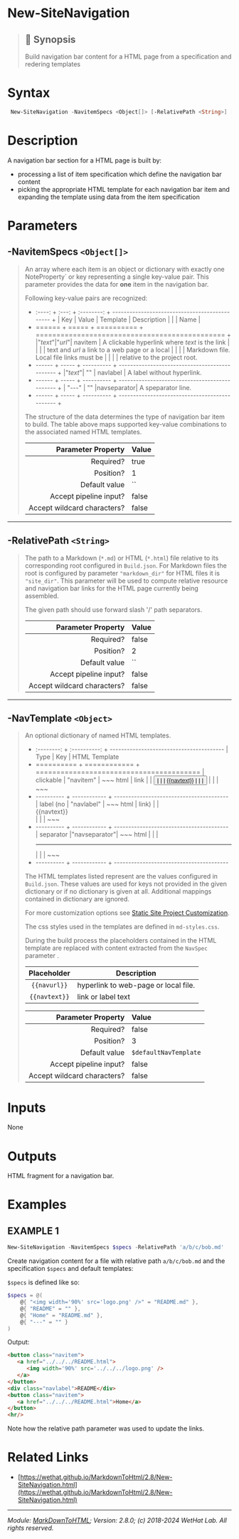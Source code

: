 ﻿#  New-SiteNavigation

> ## :bookmark: Synopsis
> Build navigation bar content for a HTML page from a specification and
> redering templates

# Syntax
```PowerShell
 New-SiteNavigation -NavitemSpecs <Object[]> [-RelativePath <String>] [-NavTemplate <Object>]  [<CommonParameters>] 
```


# Description

A navigation bar section for a HTML page is built by:
* processing a list of item specification which define the navigation bar
  content
* picking the appropriate HTML template for each navigation bar item
  and expanding the template using data from the item specification





# Parameters
 ## -NavitemSpecs `<Object[]>`
  >An array where each item is an object or dictionary with exactly one NoteProperty`
 >or key representing a single key-value pair. This parameter provides the data
 >for **one** item in the navigation bar.
 >
 >Following key-value pairs are recognized:
 >
 >+ :----: + :---: + :--------: + ---------------------------------------------- +
 >| Key    | Value | Template   | Description
 >|        |       | Name       |
 >+ ====== + ===== + ========== + ============================================== +
 >|"_text_"|"_url_"| navitem    | A clickable hyperlink where _text_ is the link
 >|        |       |            | text and _url_ a link to a web page or a local
 >|        |       |            | Markdown file. Local file links must be
 >|        |       |            | relative to the project root.
 >+ ------ + ----- + ---------- + ---------------------------------------------- +
 >|"_text_"| ""    | navlabel   | A label without hyperlink.
 >+ ------ + ----- + ---------- + ---------------------------------------------- +
 >| "---"  | ""    |navseparator| A speparator line.
 >+ ------ + ----- + ---------- + ---------------------------------------------- +
 >
 >The structure of the data determines the type of navigation bar item to build.
 >The table above maps supported key-value combinations to the associated named
 >HTML templates.
>
> Parameter Property         | Value
> --------------------------:|:----------
> Required?                  | true
> Position?                  | 1
> Default value              | ``
> Accept pipeline input?     | false
> Accept wildcard characters?| false
 - - -
 ## -RelativePath `<String>`
  >The path to a Markdown (`*.md`) or HTML (`*.html`) file relative to its
 >corresponding root configured in `Build.json`. For Markdown files the
 >root is configured by parameter `"markdown_dir"` for HTML files it is
 >`"site_dir"`. This parameter will be used to compute relative resource
 >and navigation bar links for the HTML page currently
 >being assembled.
 >
 >The given path should use forward slash '/' path separators.
>
> Parameter Property         | Value
> --------------------------:|:----------
> Required?                  | false
> Position?                  | 2
> Default value              | ``
> Accept pipeline input?     | false
> Accept wildcard characters?| false
 - - -
 ## -NavTemplate `<Object>`
  >An optional dictionary of named HTML templates.
 >
 >+ :--------: + :----------: + ----------------------------------------
 >| Type       | Key          | HTML Template
 >+ ========== + ============ + ========================================
 >| clickable  | "navitem"    | ~~~ html
 >| link       |              | <button class='navitem'>
 >|            |              |     <a href='{{navurl}}'>{{navtext}}</a>
 >|            |              | </button>
 >|            |              | ~~~
 >+ ---------- + ------------ + ----------------------------------------
 >| label (no  | "navlabel"   | ~~~ html
 >| link)      |              | <div class='navlabel'>{{navtext}}</div>
 >|            |              | ~~~
 >+ ---------- + ------------ + ----------------------------------------
 >| separator  |"navseparator"| ~~~ html
 >|            |              | <hr/>
 >|            |              | ~~~
 >+ ---------- + ------------ + ----------------------------------------
 >
 >The HTML templates listed represent are the values configured in `Build.json`.
 >These values are used for keys not provided in the given dictionary or if no
 >dictionary is given at all.  Additional mappings contained in dictionary are
 >ignored.
 >
 >For more customization options see
 >[Static Site Project Customization](about_MarkdownToHTML.md#static-site-project-customization).
 >
 >The css styles used in the templates are defined in `md-styles.css`.
 >
 >During the build process the placeholders contained in the HTML template
 >are replaced with content extracted from the `NavSpec` parameter .
 >
 >| Placeholder   | Description
 >| :-----------: | -----------
 >| `{{navurl}}`  | hyperlink to web-page or local file.
 >| `{{navtext}}` | link or label text
>
> Parameter Property         | Value
> --------------------------:|:----------
> Required?                  | false
> Position?                  | 3
> Default value              | `$defaultNavTemplate`
> Accept pipeline input?     | false
> Accept wildcard characters?| false



# Inputs
None


# Outputs
HTML fragment for a navigation bar.

# Examples

## EXAMPLE 1

~~~ PowerShell
New-SiteNavigation -NavitemSpecs $specs -RelativePath 'a/b/c/bob.md'
~~~


Create navigation content for a file with relative path `a/b/c/bob.md` and
the specification `$specs` and default templates:

`$specs` is defined like so:

~~~PowerShell
$specs = @(
    @{ "<img width='90%' src='logo.png' />" = "README.md" },
    @{ "README" = "" },
    @{ "Home" = "README.md" },
    @{ "---" = "" }
)
~~~

Output:

~~~ html
<button class="navitem">
   <a href="../../../README.html">
      <img width='90%' src='../../../logo.png' />
   </a>
</button>
<div class="navlabel">README</div>
<button class="navitem">
   <a href="../../../README.html">Home</a>
</button>
<hr/>
~~~

Note how the relative path parameter was used to update the links.














# Related Links

* [https://wethat.github.io/MarkdownToHtml/2.8/New-SiteNavigation.html](https://wethat.github.io/MarkdownToHtml/2.8/New-SiteNavigation.html)

- - -

_Module: [MarkDownToHTML](MarkDownToHTML.md); Version: 2.8.0; (c) 2018-2024 WetHat Lab. All rights reserved._
